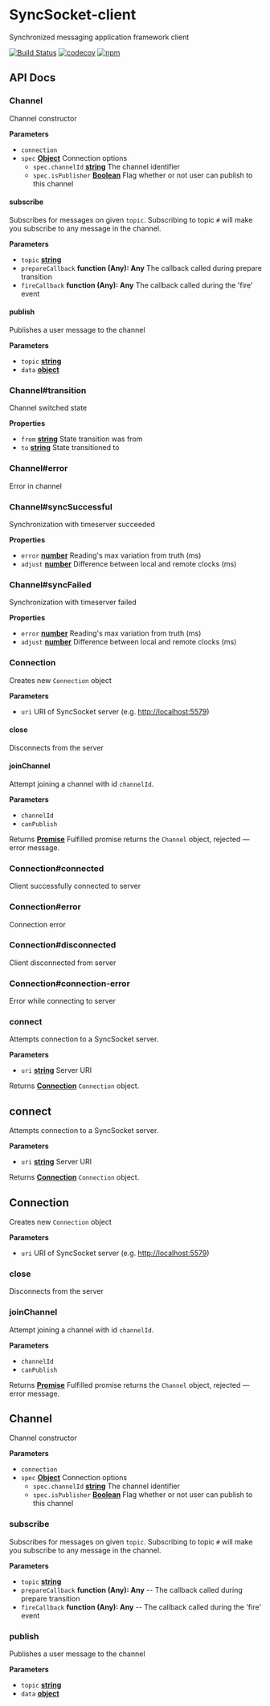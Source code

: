 # SyncSocket-client

Synchronized messaging application framework client

[![Build Status](https://travis-ci.org/woyorus/syncsocket-client.svg?branch=master)](https://travis-ci.org/woyorus/syncsocket-client) [![codecov](https://codecov.io/gh/woyorus/syncsocket-client/branch/master/graph/badge.svg)](https://codecov.io/gh/woyorus/syncsocket-client) [![npm](https://img.shields.io/npm/v/syncsocket-client.svg?maxAge=2592000)](<>)

## API Docs

### Channel

Channel constructor

**Parameters**

-   `connection`  
-   `spec` **[Object](https://developer.mozilla.org/en-US/docs/Web/JavaScript/Reference/Global_Objects/Object)** Connection options
    -   `spec.channelId` **[string](https://developer.mozilla.org/en-US/docs/Web/JavaScript/Reference/Global_Objects/String)** The channel identifier
    -   `spec.isPublisher` **[Boolean](https://developer.mozilla.org/en-US/docs/Web/JavaScript/Reference/Global_Objects/Boolean)** Flag whether or not user can publish to this channel

#### subscribe

Subscribes for messages on given `topic`.
Subscribing to topic `#` will make you subscribe to any message in the channel.

**Parameters**

-   `topic` **[string](https://developer.mozilla.org/en-US/docs/Web/JavaScript/Reference/Global_Objects/String)** 
-   `prepareCallback` **function (Any): Any** The callback called during prepare transition
-   `fireCallback` **function (Any): Any** The callback called during the 'fire' event

#### publish

Publishes a user message to the channel

**Parameters**

-   `topic` **[string](https://developer.mozilla.org/en-US/docs/Web/JavaScript/Reference/Global_Objects/String)** 
-   `data` **[object](https://developer.mozilla.org/en-US/docs/Web/JavaScript/Reference/Global_Objects/Object)** 

### Channel#transition

Channel switched state

**Properties**

-   `from` **[string](https://developer.mozilla.org/en-US/docs/Web/JavaScript/Reference/Global_Objects/String)** State transition was from
-   `to` **[string](https://developer.mozilla.org/en-US/docs/Web/JavaScript/Reference/Global_Objects/String)** State transitioned to

### Channel#error

Error in channel

### Channel#syncSuccessful

Synchronization with timeserver succeeded

**Properties**

-   `error` **[number](https://developer.mozilla.org/en-US/docs/Web/JavaScript/Reference/Global_Objects/Number)** Reading's max variation from truth (ms)
-   `adjust` **[number](https://developer.mozilla.org/en-US/docs/Web/JavaScript/Reference/Global_Objects/Number)** Difference between local and remote clocks (ms)

### Channel#syncFailed

Synchronization with timeserver failed

**Properties**

-   `error` **[number](https://developer.mozilla.org/en-US/docs/Web/JavaScript/Reference/Global_Objects/Number)** Reading's max variation from truth (ms)
-   `adjust` **[number](https://developer.mozilla.org/en-US/docs/Web/JavaScript/Reference/Global_Objects/Number)** Difference between local and remote clocks (ms)

### Connection

Creates new `Connection` object

**Parameters**

-   `uri`  URI of SyncSocket server (e.g. <http://localhost:5579>)

#### close

Disconnects from the server

#### joinChannel

Attempt joining a channel with id `channelId`.

**Parameters**

-   `channelId`  
-   `canPublish`  

Returns **[Promise](https://developer.mozilla.org/en-US/docs/Web/JavaScript/Reference/Global_Objects/Promise)** Fulfilled promise returns the `Channel` object, rejected — error message.

### Connection#connected

Client successfully connected to server

### Connection#error

Connection error

### Connection#disconnected

Client disconnected from server

### Connection#connection-error

Error while connecting to server

### connect

Attempts connection to a SyncSocket server.

**Parameters**

-   `uri` **[string](https://developer.mozilla.org/en-US/docs/Web/JavaScript/Reference/Global_Objects/String)** Server URI

Returns **[Connection](#connection)** `Connection` object.

## connect

Attempts connection to a SyncSocket server.

**Parameters**

-   `uri` **[string](https://developer.mozilla.org/en-US/docs/Web/JavaScript/Reference/Global_Objects/String)** Server URI

Returns **[Connection](#connection)** `Connection` object.

## Connection

Creates new `Connection` object

**Parameters**

-   `uri`  URI of SyncSocket server (e.g. <http://localhost:5579>)

### close

Disconnects from the server

### joinChannel

Attempt joining a channel with id `channelId`.

**Parameters**

-   `channelId`  
-   `canPublish`  

Returns **[Promise](https://developer.mozilla.org/en-US/docs/Web/JavaScript/Reference/Global_Objects/Promise)** Fulfilled promise returns the `Channel` object, rejected — error message.

## Channel

Channel constructor

**Parameters**

-   `connection`  
-   `spec` **[Object](https://developer.mozilla.org/en-US/docs/Web/JavaScript/Reference/Global_Objects/Object)** Connection options
    -   `spec.channelId` **[string](https://developer.mozilla.org/en-US/docs/Web/JavaScript/Reference/Global_Objects/String)** The channel identifier
    -   `spec.isPublisher` **[Boolean](https://developer.mozilla.org/en-US/docs/Web/JavaScript/Reference/Global_Objects/Boolean)** Flag whether or not user can publish to this channel

### subscribe

Subscribes for messages on given `topic`.
Subscribing to topic `#` will make you subscribe to any message in the channel.

**Parameters**

-   `topic` **[string](https://developer.mozilla.org/en-US/docs/Web/JavaScript/Reference/Global_Objects/String)** 
-   `prepareCallback` **function (Any): Any** -- The callback called during prepare transition
-   `fireCallback` **function (Any): Any** -- The callback called during the 'fire' event

### publish

Publishes a user message to the channel

**Parameters**

-   `topic` **[string](https://developer.mozilla.org/en-US/docs/Web/JavaScript/Reference/Global_Objects/String)** 
-   `data` **[object](https://developer.mozilla.org/en-US/docs/Web/JavaScript/Reference/Global_Objects/Object)** 
